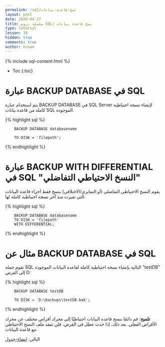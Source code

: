 ```yaml
---
permalink: /sql/نسخ-قاعدة-بيانات
layout: post
date: 2020-04-17
title: سلسلة دروس SQL| نسخ قاعدة بيانات
type: tutorial
lesson: 38
hidden: true
comments: true
author: husam
---
```


{% include sql-content.html %}

* Toc
{:toc}

# عبارة BACKUP DATABASE في SQL

يتم استخدام عبارة BACKUP DATABASE في SQL Server لإنشاء نسخة احتياطية كاملة من قاعدة بيانات SQL الموجودة.


{% highlight sql %}

		BACKUP DATABASE databasename

		TO DISK = 'filepath'; 

{% endhighlight %}

# عبارة BACKUP WITH DIFFERENTIAL في SQL "النسخ الاحتياطي التفاضلي"


يقوم النسخ الاحتياطي التفاضلي (أو التمايزي/الاختلافي) بنسخ فقط أجزاء قاعدة البيانات التي تغيرت منذ آخر نسخة احتياطية كاملة لها.



{% highlight sql %}

		BACKUP DATABASE databasename
		TO DISK = 'filepath'
		WITH DIFFERENTIAL; 

{% endhighlight %}

# مثال عن BACKUP DATABASE في SQL

تقوم جملة SQL التالية بإنشاء نسخة احتياطية كاملة لقاعدة البيانات الموجودة "testDB" إلى القرص D:


{% highlight sql %}

		BACKUP DATABASE testDB

		TO DISK = 'D:\backups\testDB.bak'; 

{% endhighlight %}

**تلميح:** قم دائمًا بنسخ قاعدة البيانات احتياطيًا إلى محرك أقراص مختلف عن محرك الأقراص الفعلي. بعد ذلك، إذا حدث عطل في القرص، فلن تفقد ملف النسخ الاحتياطي مع قاعدة البيانات.

التالي: [إنشاء-جدول](إنشاء-جدول)

